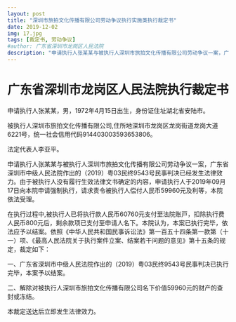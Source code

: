 ```yaml
---
layout: post
title: "深圳市旅拍⽂化传播有限公司劳动争议执⾏实施类执⾏裁定书"
date: 2019-12-02
img: 17.jpg
tags: [裁定书, 劳动争议]
#author: ⼴东省深圳市⻰岗区⼈⺠法院
description: "申请执⾏⼈张某某与被执⾏⼈深圳市旅拍⽂化传播有限公司劳动争议⼀案，⼴东省深圳市中级⼈⺠法院作出的（2019）粤03⺠终9543号⺠事判决已经发⽣法律效⼒。由于被执⾏⼈没有履⾏⽣效法律⽂书确定的内容，申请执⾏⼈于2019年09⽉17⽇向本院申请强制执⾏，请求责令被执⾏⼈偿付⼈⺠币59960元及利等，本院依法受理。"
---
```

# ⼴东省深圳市⻰岗区⼈⺠法院执⾏裁定书

申请执⾏⼈张某某，男，1972年4⽉15⽇出⽣，⾝份证住址湖北省安陆市。

被执⾏⼈深圳市旅拍⽂化传播有限公司,住所地深圳市⻰岗区⻰岗街道⻰岗⼤道6221号，统⼀社会信⽤代码914403003593653806。

法定代表⼈李亚平。

申请执⾏⼈张某某与被执⾏⼈深圳市旅拍⽂化传播有限公司劳动争议⼀案，⼴东省深圳市中级⼈⺠法院作出的（2019）粤03⺠终9543号⺠事判决已经发⽣法律效⼒。由于被执⾏⼈没有履⾏⽣效法律⽂书确定的内容，申请执⾏⼈于2019年09⽉17⽇向本院申请强制执⾏，请求责令被执⾏⼈偿付⼈⺠币59960元及利等，本院依法受理。

在执⾏过程中,被执⾏⼈已将执⾏款⼈⺠币60760元⽀付⾄法院账⼾，扣除执⾏费⼈⺠币800元后，剩余款项已⽀付⾄申请⼈名下。本院认为，本案已执⾏完毕，依法应予以结案。依照《中华⼈⺠共和国⺠事诉讼法》第⼀百五⼗四条第⼀款第（⼗⼀）项、《最⾼⼈⺠法院关于执⾏案件⽴案、结案若⼲问题的意⻅》第⼗五条的规定，裁定如下：

⼀、⼴东省深圳市中级⼈⺠法院作出的（2019）粤03⺠终9543号⺠事判决已执⾏完毕，本案予以结案。

⼆、解除对被执⾏⼈深圳市旅拍⽂化传播有限公司名下价值59960元的财产的查封或冻结。

本裁定送达后⽴即发⽣法律效⼒。